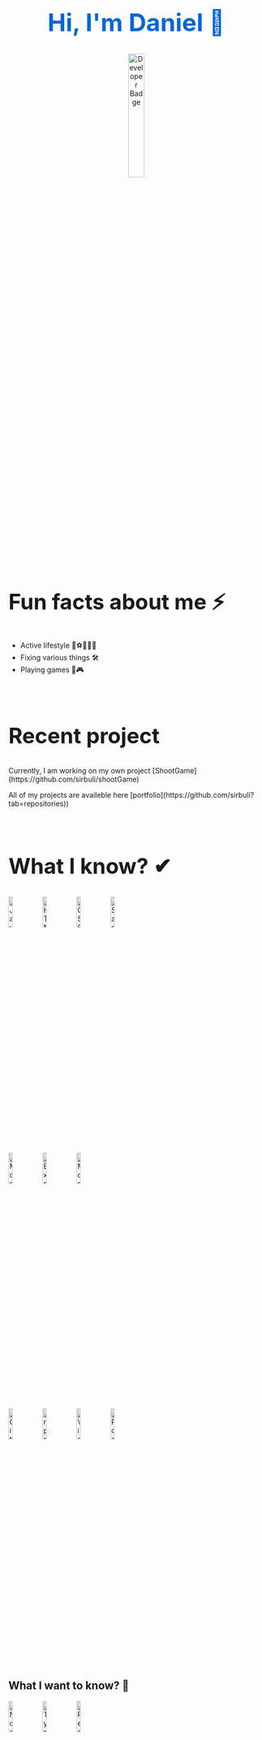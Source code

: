 <div align="center">
  <h1 style="color: #0366d6; font-size: 48px; font-weight: bold;">Hi, I'm Daniel 👋</h1> 
  <img alt="Developer Badge" src="https://img.shields.io/badge/Developer-gray?style=for-the-badge&logo=appveyor" style="width: 25%; height: 25%;"/>
</div>

<br>

<div>
  <h2 style="font-size: 42px; font-weight: bold;">Fun facts about me ⚡</h2>
  <ul>
    <li>Active lifestyle 💪⚽🚴‍♂️🎿</li>
    <li>Fixing various things 🛠</li>
    <li>Playing games 🎲🎮</li>
</div>

<br>
  
<div>
  <h2 style="font-size: 42px; font-weight: bold;">Recent project</h2>
  <p>Currently, I am working on my own project [ShootGame](https://github.com/sirbuli/shootGame)</p>
  <p>All of my projects are availeble here [portfolio](https://github.com/sirbuli?tab=repositories))</p>

</div>

<br>  
  
<div>
  <h2 style="font-size: 42px; font-weight: bold;">What I know? ✔</h2>
  <div>
    <img alt="JavaScript Badge" src="https://img.shields.io/badge/JavaScript-%23F7DF1E.svg?&style=for-the-badge&logo=javascript&logoColor=black"                 style="width: 12.5%; height: 12.5%;"/>
    <img alt="HTML Badge" src="https://img.shields.io/badge/HTML-%23E34F26.svg?&style=for-the-badge&logo=html5&logoColor=white" style="width: 12.5%; height:     12.5%;"/>
    <img alt="CSS Badge" src="https://img.shields.io/badge/CSS-%231572B6.svg?&style=for-the-badge&logo=css3&logoColor=white" style="width: 12.5%; height:         12.5%;"/>
    <img alt="Sass Badge" src="https://img.shields.io/badge/Sass-%23CC6699.svg?&style=for-the-badge&logo=sass&logoColor=white" style="width: 12.5%; height:       12.5%;"/>
  </div>
  
  <br>
  
  <div>
    <img alt="MongoDB Badge" src="https://img.shields.io/badge/MongoDB-%2347A248.svg?&style=for-the-badge&logo=mongodb&logoColor=white" style="width: 12.5%;      height: 12.5%;"/>
    <img alt="Express.js Badge" src="https://img.shields.io/badge/Express.js-%23000000.svg?&style=for-the-badge&logo=express&logoColor=white" style="width:        12.5%; height: 12.5%;"/>
    <img alt="MongoDB Compass Badge" src="https://img.shields.io/badge/MongoDB_Compass-%2347A248.svg?&style=for-the-badge&logo=mongodb&logoColor=white"            style="width: 12.5%; height: 12.5%;"/>
  </div>
  
  <br>
  
  <div>
    <img alt="Git Badge" src="https://img.shields.io/badge/Git-%23F05033.svg?&style=for-the-badge&logo=git&logoColor=white" style="width: 12.5%; height:         12.5%;"/>
    <img alt="npm Badge" src="https://img.shields.io/badge/npm-%23CB3837.svg?&style=for-the-badge&logo=npm&logoColor=white" style="width: 12.5%; height:         12.5%;"/>
    <img alt="Visual Studio Code Badge" src="https://img.shields.io/badge/Visual%20Studio%20Code-%23007ACC.svg?&style=for-the-badge&logo=visual-studio-code&     logoColor=white" style="width: 12.5%; height: 12.5%;"/>
    <img alt="Postman Badge" src="https://img.shields.io/badge/Postman-%23FF6C37.svg?&style=for-the-badge&logo=postman&logoColor=white" style="width: 12.5%;     height: 12.5%;"/>
  </div>
  
  <br>

  <div>
    <h2 style"font-size: 42px; font-weight: bold;">What I want to know? 👀</h2>
    <img alt="Node.js Badge" src="https://img.shields.io/badge/Node.js-%23339933.svg?&style=for-the-badge&logo=node.js&logoColor=white" style="width: 12.5%;     height: 12.5%;"/>
    <img alt="TypeScript Badge" src="https://img.shields.io/badge/TypeScript-%23007ACC.svg?&style=for-the-badge&logo=typescript&logoColor=white"                 style="width: 12.5%; height: 12.5%;"/>
    <img alt="React Badge" src="https://img.shields.io/badge/React-%2361DAFB.svg?&style=for-the-badge&logo=react&logoColor=black" style="width: 12.5%;           height: 12.5%"/>
  </div>
 </div>                                                                                                                       



<!--
**sirbuli/sirbuli** is a ✨ _special_ ✨ repository because its `README.md` (this file) appears on your GitHub profile.

Here are some ideas to get you started:

- 🔭 I’m currently working on ...
- 🌱 I’m currently learning ...
- 👯 I’m looking to collaborate on ...
- 🤔 I’m looking for help with ...
- 💬 Ask me about ...
- 📫 How to reach me: ...
- 😄 Pronouns: ...
- ⚡ Fun fact: ...
-->





